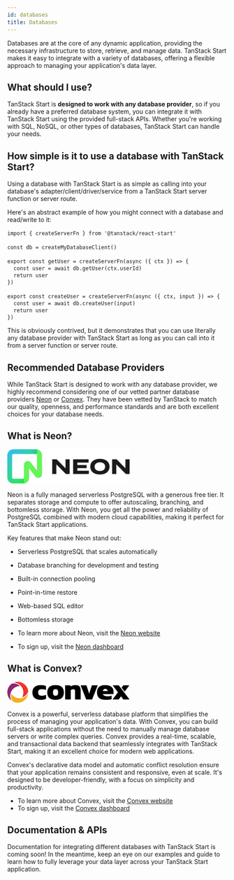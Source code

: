 ```yaml
---
id: databases
title: Databases
---
```


Databases are at the core of any dynamic application, providing the necessary infrastructure to store, retrieve, and manage data. TanStack Start makes it easy to integrate with a variety of databases, offering a flexible approach to managing your application's data layer.

## What should I use?

TanStack Start is **designed to work with any database provider**, so if you already have a preferred database system, you can integrate it with TanStack Start using the provided full-stack APIs. Whether you're working with SQL, NoSQL, or other types of databases, TanStack Start can handle your needs.

## How simple is it to use a database with TanStack Start?

Using a database with TanStack Start is as simple as calling into your database's adapter/client/driver/service from a TanStack Start server function or server route.

Here's an abstract example of how you might connect with a database and read/write to it:

```tsx
import { createServerFn } from '@tanstack/react-start'

const db = createMyDatabaseClient()

export const getUser = createServerFn(async ({ ctx }) => {
  const user = await db.getUser(ctx.userId)
  return user
})

export const createUser = createServerFn(async ({ ctx, input }) => {
  const user = await db.createUser(input)
  return user
})
```

This is obviously contrived, but it demonstrates that you can use literally any database provider with TanStack Start as long as you can call into it from a server function or server route.

## Recommended Database Providers

While TanStack Start is designed to work with any database provider, we highly recommend considering one of our vetted partner database providers [Neon](https://neon.tech?utm_source=tanstack) or [Convex](https://convex.dev?utm_source=tanstack). They have been vetted by TanStack to match our quality, openness, and performance standards and are both excellent choices for your database needs.

## What is Neon?

<a href="https://neon.tech?utm_source=tanstack" alt="Neon Logo">
  <picture>
    <source media="(prefers-color-scheme: dark)" srcset="https://raw.githubusercontent.com/tanstack/tanstack.com/main/src/images/neon-dark.svg" width="280">
    <source media="(prefers-color-scheme: light)" srcset="https://raw.githubusercontent.com/tanstack/tanstack.com/main/src/images/neon-light.svg" width="280">
    <img alt="Neon logo" src="https://raw.githubusercontent.com/tanstack/tanstack.com/main/src/images/neon-light.svg" width="280">
  </picture>
</a>

Neon is a fully managed serverless PostgreSQL with a generous free tier. It separates storage and compute to offer autoscaling, branching, and bottomless storage. With Neon, you get all the power and reliability of PostgreSQL combined with modern cloud capabilities, making it perfect for TanStack Start applications.

Key features that make Neon stand out:

- Serverless PostgreSQL that scales automatically
- Database branching for development and testing
- Built-in connection pooling
- Point-in-time restore
- Web-based SQL editor
- Bottomless storage

- To learn more about Neon, visit the [Neon website](https://neon.tech?utm_source=tanstack)
- To sign up, visit the [Neon dashboard](https://console.neon.tech/sign_up?utm_source=tanstack)

## What is Convex?

<a href="https://convex.dev?utm_source=tanstack" alt="Convex Logo">
  <picture>
    <source media="(prefers-color-scheme: dark)" srcset="https://raw.githubusercontent.com/tanstack/tanstack.com/main/src/images/convex-white.svg" width="280">
    <source media="(prefers-color-scheme: light)" srcset="https://raw.githubusercontent.com/tanstack/tanstack.com/main/src/images/convex-color.svg" width="280">
    <img alt="Convex logo" src="https://raw.githubusercontent.com/tanstack/tanstack.com/main/src/images/convex-color.svg" width="280">
  </picture>
</a>

Convex is a powerful, serverless database platform that simplifies the process of managing your application's data. With Convex, you can build full-stack applications without the need to manually manage database servers or write complex queries. Convex provides a real-time, scalable, and transactional data backend that seamlessly integrates with TanStack Start, making it an excellent choice for modern web applications.

Convex's declarative data model and automatic conflict resolution ensure that your application remains consistent and responsive, even at scale. It's designed to be developer-friendly, with a focus on simplicity and productivity.

- To learn more about Convex, visit the [Convex website](https://convex.dev?utm_source=tanstack)
- To sign up, visit the [Convex dashboard](https://dashboard.convex.dev/signup?utm_source=tanstack)

## Documentation & APIs

Documentation for integrating different databases with TanStack Start is coming soon! In the meantime, keep an eye on our examples and guide to learn how to fully leverage your data layer across your TanStack Start application.
